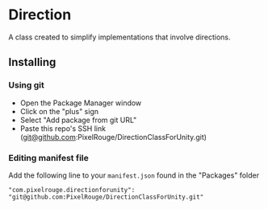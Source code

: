 # Direction

A class created to simplify implementations that involve directions.

## Installing

### Using git

- Open the Package Manager window
- Click on the "plus" sign
- Select "Add package from git URL"
- Paste this repo's SSH link (<git@github.com>:PixelRouge/DirectionClassForUnity.git)

### Editing manifest file

Add the following line to your `manifest.json` found in the "Packages" folder

`"com.pixelrouge.directionforunity": "git@github.com:PixelRouge/DirectionClassForUnity.git"`
